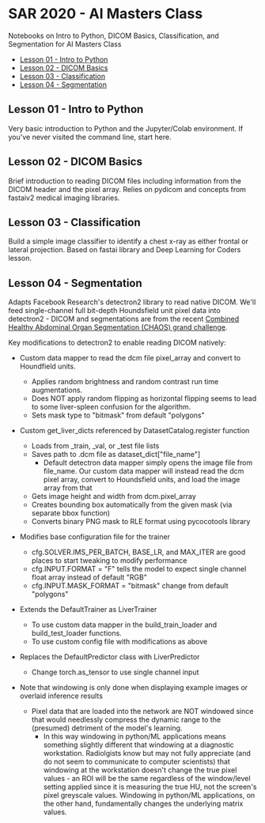 # SAR 2020 - AI Masters Class

Notebooks on Intro to Python, DICOM Basics, Classification, and Segmentation for AI Masters Class
- [Lesson 01 - Intro to Python](https://github.com/twloehfelm/SAR2020/blob/master/01%20-%20Intro_to_Jupyter.ipynb)
- [Lesson 02 - DICOM Basics](https://github.com/twloehfelm/SAR2020/blob/master/02%20-%20DICOM_Basics.ipynb)
- [Lesson 03 - Classification](https://github.com/twloehfelm/SAR2020/blob/master/03%20-%20Image_Classifier.ipynb)
- [Lesson 04 - Segmentation](https://github.com/twloehfelm/SAR2020/blob/master/04%20-%20Segmentation.ipynb)

## Lesson 01 - Intro to Python
Very basic introduction to Python and the Jupyter/Colab environment. If you've never visited the command line, start here.

## Lesson 02 - DICOM Basics
Brief introduction to reading DICOM files including information from the DICOM header and the pixel array.
Relies on pydicom and concepts from fastaiv2 medical imaging libraries.

## Lesson 03 - Classification
Build a simple image classifier to identify a chest x-ray as either frontal or lateral projection.
Based on fastai library and Deep Learning for Coders lesson.

## Lesson 04 - Segmentation
Adapts Facebook Research's detectron2 library to read native DICOM. We'll feed single-channel full bit-depth Houndsfield unit pixel data into detectron2 - DICOM and segmentations are from the recent [Combined Healthy Abdominal Organ Segmentation (CHAOS) grand challenge](https://chaos.grand-challenge.org/Combined_Healthy_Abdominal_Organ_Segmentation/).
 
Key modifications to detectron2 to enable reading DICOM natively:
- Custom data mapper to read the dcm file pixel_array and convert to Houndfield units.
   - Applies random brightness and random contrast run time augmentations.
   - Does NOT apply random flipping as horizontal flipping seems to lead to some liver-spleen confusion for the algorithm.
   - Sets mask type to "bitmask" from default "polygons"
- Custom get_liver_dicts referenced by DatasetCatalog.register function
  - Loads from _train, _val, or _test file lists
  - Saves path to .dcm file as dataset_dict["file_name"]
    - Default detectron data mapper simply opens the image file from file_name. Our custom data mapper will instead read the dcm pixel array, convert to Houndsfield units, and load the image array from that
  - Gets image height and width from dcm.pixel_array
  - Creates bounding box automatically from the given mask (via separate bbox function)
  - Converts binary PNG mask to RLE format using pycocotools library
- Modifies base configuration file for the trainer
  - cfg.SOLVER.IMS_PER_BATCH, BASE_LR, and MAX_ITER are good places to start tweaking to modify performance
  - cfg.INPUT.FORMAT = "F" tells the model to expect single channel float array instead of default "RGB"
  - cfg.INPUT.MASK_FORMAT = "bitmask" change from default "polygons"
- Extends the DefaultTrainer as LiverTrainer
  - To use custom data mapper in the build_train_loader and build_test_loader functions.
  - To use custom config file with modifications as above
- Replaces the DefaultPredictor class with LiverPredictor
  - Change torch.as_tensor to use single channel input

- Note that windowing is only done when displaying example images or overlaid inference results
  - Pixel data that are loaded into the network are NOT windowed since that would needlessly compress the dynamic range to the (presumed) detriment of the model's learning.
    - In this way windowing in python/ML applications means something slightly different that windowing at a diagnostic workstation. Radiolgists know but may not fully appreciate (and do not seem to communicate to computer scientists) that windowing at the workstation doesn't change the true pixel values - an ROI will be the same regardless of the window/level setting applied since it is measuring the true HU, not the screen's pixel greyscale values. Windowing in python/ML applications, on the other hand, fundamentally changes the underlying matrix values.

  
